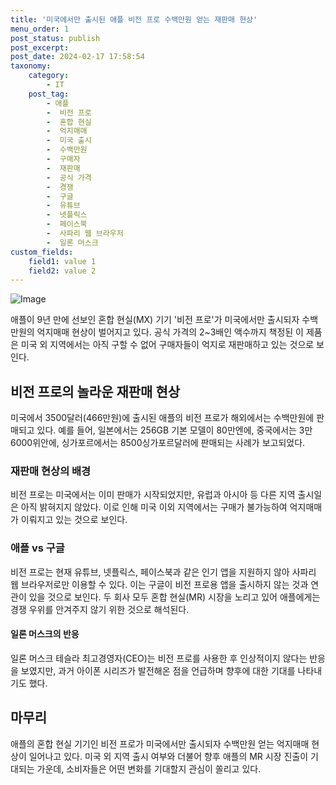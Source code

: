 ```yaml
---
title: '미국에서만 출시된 애플 비전 프로 수백만원 얻는 재판매 현상'
menu_order: 1
post_status: publish
post_excerpt: 
post_date: 2024-02-17 17:58:54
taxonomy:
    category:
        - IT
    post_tag:
        - 애플
        -  비전 프로
        -  혼합 현실
        -  억지매매
        -  미국 출시
        -  수백만원
        -  구매자
        -  재판매
        -  공식 가격
        -  경쟁
        -  구글
        -  유튜브
        -  넷플릭스
        -  페이스북
        -  사파리 웹 브라우저
        -  일론 머스크
custom_fields:
    field1: value 1
    field2: value 2
---
```


![Image](https://imgnews.pstatic.net/image/018/2024/02/11/0005671374_001_20240211165901033.jpg?type=w647)

애플이 9년 만에 선보인 혼합 현실(MX) 기기 '비전 프로'가 미국에서만 출시되자 수백만원의 억지매매 현상이 벌어지고 있다. 공식 가격의 2~3배인 액수까지 책정된 이 제품은 미국 외 지역에서는 아직 구할 수 없어 구매자들이 억지로 재판매하고 있는 것으로 보인다.
## 비전 프로의 놀라운 재판매 현상
미국에서 3500달러(466만원)에 출시된 애플의 비전 프로가 해외에서는 수백만원에 판매되고 있다. 예를 들어, 일본에서는 256GB 기본 모델이 80만엔에, 중국에서는 3만6000위안에, 싱가포르에서는 8500싱가포르달러에 판매되는 사례가 보고되었다. 
### 재판매 현상의 배경
비전 프로는 미국에서는 이미 판매가 시작되었지만, 유럽과 아시아 등 다른 지역 출시일은 아직 밝혀지지 않았다. 이로 인해 미국 이외 지역에서는 구매가 불가능하여 억지매매가 이뤄지고 있는 것으로 보인다. 
### 애플 vs 구글
비전 프로는 현재 유튜브, 넷플릭스, 페이스북과 같은 인기 앱을 지원하지 않아 사파리 웹 브라우저로만 이용할 수 있다. 이는 구글이 비전 프로용 앱을 출시하지 않는 것과 연관이 있을 것으로 보인다. 두 회사 모두 혼합 현실(MR) 시장을 노리고 있어 애플에게는 경쟁 우위를 안겨주지 않기 위한 것으로 해석된다.
#### 일론 머스크의 반응
일론 머스크 테슬라 최고경영자(CEO)는 비전 프로를 사용한 후 인상적이지 않다는 반응을 보였지만, 과거 아이폰 시리즈가 발전해온 점을 언급하며 향후에 대한 기대를 나타내기도 했다.
## 마무리
애플의 혼합 현실 기기인 비전 프로가 미국에서만 출시되자 수백만원 얻는 억지매매 현상이 일어나고 있다. 미국 외 지역 출시 여부와 더불어 향후 애플의 MR 시장 진출이 기대되는 가운데, 소비자들은 어떤 변화를 기대할지 관심이 쏠리고 있다.
